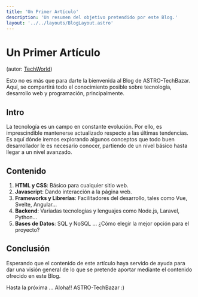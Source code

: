 ```yaml
---
title: 'Un Primer Artículo'
description: 'Un resumen del objetivo pretendido por este Blog.'
layout: '../../layouts/BlogLayout.astro'
---
```


# Un Primer Artículo

(autor: [TechWorld](/sellers/techworld-TechWorld-Donostia))

Esto no es más que para darte la bienvenida al Blog de ASTRO-TechBazar. Aquí, se compartirá todo el conocimiento posible sobre tecnología, desarrollo web y programación, principalmente.

## Intro

La tecnología es un campo en constante evolución. Por ello, es imprescindible mantenerse actualizado respecto a las últimas tendencias. Es aquí dónde iremos explorando algunos conceptos que todo buen desarrollador le es necesario conocer, partiendo de un nivel básico hasta llegar a un nivel avanzado.

## Contenido

1. **HTML y CSS**: Básico para cualquier sitio web.
2. **Javascript**: Dando interacción a la página web.
3. **Frameworks y Librerías**: Facilitadores del desarrollo, tales como Vue, Svelte, Angular...
4. **Backend**: Variadas tecnologías y lenguajes como Node.js, Laravel, Python...
5. **Bases de Datos**: SQL y NoSQL ... ¿Cómo elegir la mejor opción para el proyecto?

## Conclusión

Esperando que el contenido de este artículo haya servido de ayuda para dar una visión general de lo que se pretende aportar mediante el contenido ofrecido en este Blog.

Hasta la próxima ... Aloha!! ASTRO-TechBazar  :)